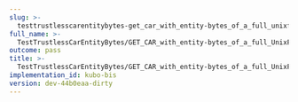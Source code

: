 ```yaml
---
slug: >-
  testtrustlesscarentitybytes-get_car_with_entity-bytes_of_a_full_unixfs_file_(accept_header)-header_content-type
full_name: >-
  TestTrustlessCarEntityBytes/GET_CAR_with_entity-bytes_of_a_full_UnixFS_file_(Accept_Header)/Header_Content-Type
outcome: pass
title: >-
  TestTrustlessCarEntityBytes/GET_CAR_with_entity-bytes_of_a_full_UnixFS_file_(Accept_Header)/Header_Content-Type
implementation_id: kubo-bis
version: dev-44b0eaa-dirty
---
```


